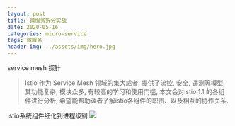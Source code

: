 ```yaml
---
layout: post
title: 微服务拆分实战
date: 2020-05-16
categories: micro-service
tags: 微服务
header-img: ../assets/img/hero.jpg
---
```


service mesh 探针


>Istio 作为 Service Mesh 领域的集大成者, 提供了流控, 安全, 遥测等模型, 其功能复杂, 模块众多, 有较高的学习和使用门槛, 本文会对istio 1.1 的各组件进行分析, 希望能帮助读者了解istio各组件的职责、以及相互的协作关系.



istio系统组件细化到进程级别
![](https://tva1.sinaimg.cn/large/007S8ZIlly1gf5yy7uzfxj318d0u0q80.jpg)